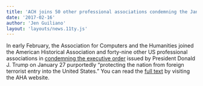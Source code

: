 ```yaml
---
title: 'ACH joins 50 other professional associations condemning the January 27 Executive Order on Immigration'
date: '2017-02-16'
author: 'Jen Guiliano'
layout: 'layouts/news.11ty.js'
---
```

In early February, the Association for Computers and the Humanities joined the American Historical Association and forty-nine other US professional associations in [condemning the executive order](http://blog.historians.org/2017/01/aha-condemns-executive-order-restricting-entry-united-states/) issued by President Donald J. Trump on January 27 purportedly “protecting the nation from foreign terrorist entry into the United States.” You can read the [full text](http://blog.historians.org/2017/01/aha-condemns-executive-order-restricting-entry-united-states/) by visiting the AHA website.
